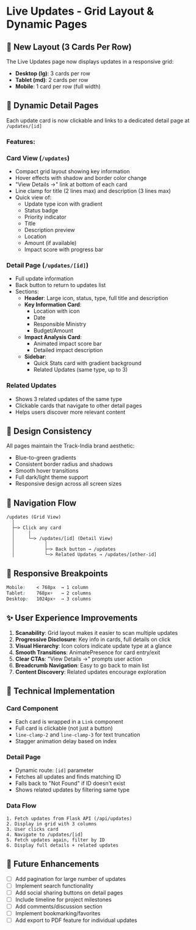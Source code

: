 # Live Updates - Grid Layout & Dynamic Pages

## 📐 New Layout (3 Cards Per Row)

The Live Updates page now displays updates in a responsive grid:

- **Desktop (lg)**: 3 cards per row
- **Tablet (md)**: 2 cards per row
- **Mobile**: 1 card per row (full width)

## 🔗 Dynamic Detail Pages

Each update card is now clickable and links to a dedicated detail page at `/updates/[id]`

### Features:

### **Card View** (`/updates`)

- Compact grid layout showing key information
- Hover effects with shadow and border color change
- "View Details →" link at bottom of each card
- Line clamp for title (2 lines max) and description (3 lines max)
- Quick view of:
  - Update type icon with gradient
  - Status badge
  - Priority indicator
  - Title
  - Description preview
  - Location
  - Amount (if available)
  - Impact score with progress bar

### **Detail Page** (`/updates/[id]`)

- Full update information
- Back button to return to updates list
- Sections:
  - **Header**: Large icon, status, type, full title and description
  - **Key Information Card**:
    - Location with icon
    - Date
    - Responsible Ministry
    - Budget/Amount
  - **Impact Analysis Card**:
    - Animated impact score bar
    - Detailed impact description
  - **Sidebar**:
    - Quick Stats card with gradient background
    - Related Updates (same type, up to 3)

### **Related Updates**

- Shows 3 related updates of the same type
- Clickable cards that navigate to other detail pages
- Helps users discover more relevant content

## 🎨 Design Consistency

All pages maintain the Track-India brand aesthetic:

- Blue-to-green gradients
- Consistent border radius and shadows
- Smooth hover transitions
- Full dark/light theme support
- Responsive design across all screen sizes

## 🚀 Navigation Flow

```
/updates (Grid View)
  │
  ├─> Click any card
  │     │
  │     └─> /updates/[id] (Detail View)
  │           │
  │           ├─> Back button → /updates
  │           └─> Related Updates → /updates/[other-id]
```

## 📱 Responsive Breakpoints

```css
Mobile:    < 768px  → 1 column
Tablet:    768px+   → 2 columns
Desktop:   1024px+  → 3 columns
```

## ✨ User Experience Improvements

1. **Scanability**: Grid layout makes it easier to scan multiple updates
2. **Progressive Disclosure**: Key info in cards, full details on click
3. **Visual Hierarchy**: Icon colors indicate update type at a glance
4. **Smooth Transitions**: AnimatePresence for card entry/exit
5. **Clear CTAs**: "View Details →" prompts user action
6. **Breadcrumb Navigation**: Easy to go back to main list
7. **Content Discovery**: Related updates encourage exploration

## 🔧 Technical Implementation

### Card Component

- Each card is wrapped in a `Link` component
- Full card is clickable (not just a button)
- `line-clamp-2` and `line-clamp-3` for text truncation
- Stagger animation delay based on index

### Detail Page

- Dynamic route: `[id]` parameter
- Fetches all updates and finds matching ID
- Falls back to "Not Found" if ID doesn't exist
- Shows related updates by filtering same type

### Data Flow

```
1. Fetch updates from Flask API (/api/updates)
2. Display in grid with 3 columns
3. User clicks card
4. Navigate to /updates/[id]
5. Fetch updates again, filter by ID
6. Display full details + related updates
```

## 🎯 Future Enhancements

- [ ] Add pagination for large number of updates
- [ ] Implement search functionality
- [ ] Add social sharing buttons on detail pages
- [ ] Include timeline for project milestones
- [ ] Add comments/discussion section
- [ ] Implement bookmarking/favorites
- [ ] Add export to PDF feature for individual updates
